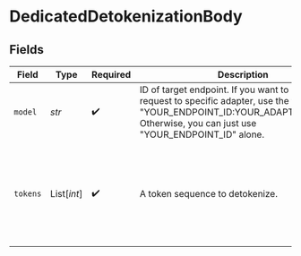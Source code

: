 # DedicatedDetokenizationBody


## Fields

| Field                                                                                                                                                                               | Type                                                                                                                                                                                | Required                                                                                                                                                                            | Description                                                                                                                                                                         | Example                                                                                                                                                                             |
| ----------------------------------------------------------------------------------------------------------------------------------------------------------------------------------- | ----------------------------------------------------------------------------------------------------------------------------------------------------------------------------------- | ----------------------------------------------------------------------------------------------------------------------------------------------------------------------------------- | ----------------------------------------------------------------------------------------------------------------------------------------------------------------------------------- | ----------------------------------------------------------------------------------------------------------------------------------------------------------------------------------- |
| `model`                                                                                                                                                                             | *str*                                                                                                                                                                               | :heavy_check_mark:                                                                                                                                                                  | ID of target endpoint. If you want to send request to specific adapter, use the format "YOUR_ENDPOINT_ID:YOUR_ADAPTER_ROUTE". Otherwise, you can just use "YOUR_ENDPOINT_ID" alone. | (endpoint-id)                                                                                                                                                                       |
| `tokens`                                                                                                                                                                            | List[*int*]                                                                                                                                                                         | :heavy_check_mark:                                                                                                                                                                  | A token sequence to detokenize.                                                                                                                                                     | [<br/>128000,<br/>3923,<br/>374,<br/>1803,<br/>1413,<br/>15592,<br/>30<br/>]                                                                                                        |